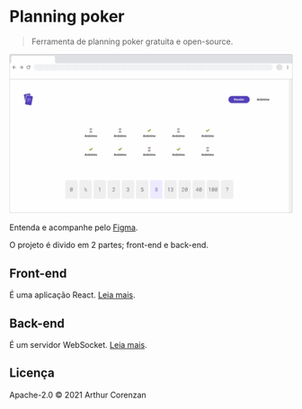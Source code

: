 # Planning poker

> Ferramenta de planning poker gratuita e open-source.

![Desenho da aplicação](./front-end/screenshot.webp)

Entenda e acompanhe pelo [Figma](https://www.figma.com/file/XhgXti6IjO5nrFVCA2hs0G/Poker-planning).

O projeto é divido em 2 partes; front-end e back-end.

## Front-end

É uma aplicação React. [Leia mais](./front-end).

## Back-end

É um servidor WebSocket. [Leia mais](./back-end).

## Licença

Apache-2.0 © 2021 Arthur Corenzan
